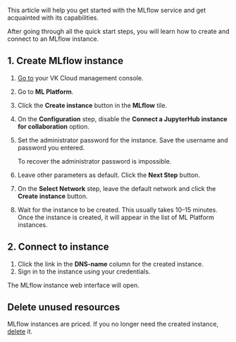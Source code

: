 This article will help you get started with the MLflow service and get acquainted with its capabilities.

After going through all the quick start steps, you will learn how to create and connect to an MLflow instance.

## 1. Create MLflow instance

1. [Go to](https://cloud.vk.com/app/en) your VK Cloud management console.
1. Go to **ML Platform**.
1. Click the **Create instance** button in the **MLflow** tile.
1. On the **Configuration** step, disable the **Connect a JupyterHub instance for collaboration** option.
1. Set the administrator password for the instance. Save the username and password you entered.

    <err>

    To recover the administrator password is impossible.

    </err>

1. Leave other parameters as default. Click the **Next Step** button.
1. On the **Select Network** step, leave the default network and click the **Create instance** button.
1. Wait for the instance to be created. This usually takes 10–15 minutes. Once the instance is created, it will appear in the list of ML Platform instances.

## 2. Connect to instance

1. Click the link in the **DNS-name** column for the created instance.
1. Sign in to the instance using your credentials.

The MLflow instance web interface will open.

## Delete unused resources

MLflow instances are priced. If you no longer need the created instance, [delete](../service-management/manage#delete) it.
